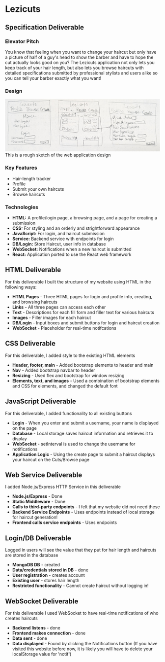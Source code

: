 # Lezicuts

## Specification Deliverable

### Elevator Pitch
You know that feeling when you want to change your haircut but only have a picture of half of a guy's head to show the barber and have to hope the cut actually looks good on you? The Lezicuts application not only lets you keep track of your hair length, but also lets you browse haircuts with detailed specifications submitted by professional stylists and users alike so you can tell your barber exactly what you want!

### Design
![Three webpages design](PXL_20240117_224733904.jpg)
This is a rough sketch of the web application design

### Key Features

- Hair-length tracker
- Profile
- Submit your own haircuts
- Browse haircuts

### Technologies

- **HTML:** A profile/login page, a browsing page, and a page for creating a submission
- **CSS:** For styling and an orderly and strightforward appearance
- **JavaScript:** For login, and haircut submission
- **Service:** Backend service with endpoints for login
- **DB/Login:** Store Haircut, user info in database
- **WebSocket:** Notifications when a new haircut is submitted
- **React:** Application ported to use the React web framework

## HTML Deliverable

For this deliverable I built the structure of my website using HTML in the following ways:

- **HTML Pages** - Three HTML pages for login and profile info, creating, and browsing haircuts
- **Links** - All three pages can access each other
- **Text** - Descriptions for each fill form and filler text for various haircuts
- **Images** - Filler images for each haircut
- **DB/Login** - Input boxes and submit buttons for login and haircut creation
- **WebSocket** - Placeholder for real-time notifcations

## CSS Deliverable

For this deliverable, I added style to the existing HTML elements

- **Header, footer, main** - Added bootstrap elements to header and main
- **Nav** - Added bootstrap navbar to header
- **Resizing** - Used flex and bootstrap for window resizing
- **Elements, text, and images** - Used a combination of bootstrap elements and CSS for elements, and changed the default font

## JavaScript Deliverable

For this deliverable, I added functionality to all existing buttons

- **Login** - When you enter and submit a username, your name is displayed on the page
- **Database** - Local storage saves haircut information and retrieves it to display
- **WebSocket** - setInterval is used to change the username for notifications
- **Application Logic** - Using the create page to submit a haircut displays your haircut on the Cuts/Browse page

## Web Service Deliverable

I added Node.js/Express HTTP Service in this deliverable

- **Node.js/Express** - Done
- **Static Middleware** - Done
- **Calls to third-party endpoints** - I felt that my website did not need these
- **Backend Service Endpoints** - Uses endpoints instead of local storage for haircut generation!
- **Frontend calls service endpoints** - Uses endpoints

## Login/DB Deliverable

Logged in users will see the value that they put for hair length and haircuts are stored in the database

- **MongoDB DB** - created
- **Data/credentials stored in DB** - done
- **User registration** - creates account
- **Existing user** - stores hair length
- **Restricted functionality** - Cannot create haircut without logging in!

## WebSocket Deliverable

For this deliverable I used WebSocket to have real-time notifications of who creates haircuts

- **Backend listens** - done
- **Frontend makes connection** - done
- **Data sent** - done
- **Data displayed** - Found by clicking the Notifications button (If you have visited this website before now, it is likely you will have to delete your localStorage value for 'notif')
